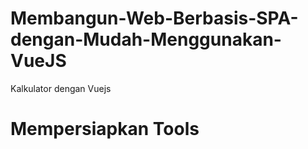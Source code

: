 # Membangun-Web-Berbasis-SPA-dengan-Mudah-Menggunakan-VueJS
Kalkulator dengan Vuejs
# Mempersiapkan Tools
